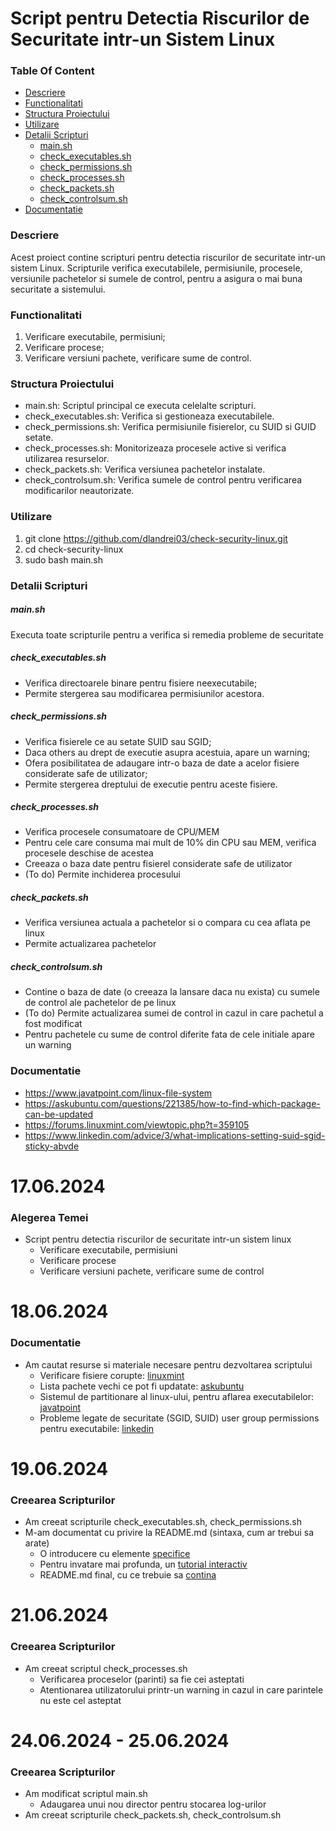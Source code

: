 # Script pentru Detectia Riscurilor de Securitate intr-un Sistem Linux

### Table Of Content
- [Descriere](#descriere)
- [Functionalitati](#functionalitati)
- [Structura Proiectului](#structura-proiectului)
- [Utilizare](#utilizare)
- [Detalii Scripturi](#detalii-scripturi)
    - [main.sh](#mainsh)
    - [check_executables.sh](#check_executablessh)
    - [check_permissions.sh](#check_permissionssh)
    - [check_processes.sh](#check_processessh)
    - [check_packets.sh](#check_packetssh)
    - [check_controlsum.sh](#check_controlsumsh)
- [Documentatie](#documentatie)

### Descriere
Acest proiect contine scripturi pentru detectia riscurilor de securitate intr-un sistem Linux. Scripturile verifica executabilele, permisiunile, procesele, versiunile pachetelor si sumele de control, pentru a asigura o mai buna securitate a sistemului.

### Functionalitati
1. Verificare executabile, permisiuni;
2. Verificare procese;
3. Verificare versiuni pachete, verificare sume de control.

### Structura Proiectului
* main.sh: Scriptul principal ce executa celelalte scripturi.
* check_executables.sh: Verifica si gestioneaza executabilele.
* check_permissions.sh: Verifica permisiunile fisierelor, cu SUID si GUID setate.
* check_processes.sh: Monitorizeaza procesele active si verifica utilizarea resurselor.
* check_packets.sh: Verifica versiunea pachetelor instalate.
* check_controlsum.sh: Verifica sumele de control pentru verificarea modificarilor neautorizate.

### Utilizare
1. git clone https://github.com/dlandrei03/check-security-linux.git
2. cd check-security-linux
3. sudo bash main.sh

### Detalii Scripturi

##### main.sh
Executa toate scripturile pentru a verifica si remedia probleme de securitate

##### check_executables.sh
* Verifica directoarele binare pentru fisiere neexecutabile;
* Permite stergerea sau modificarea permisiunilor acestora.

##### check_permissions.sh
* Verifica fisierele ce au setate SUID sau SGID;
* Daca others au drept de executie asupra acestuia, apare un warning;
* Ofera posibilitatea de adaugare intr-o baza de date a acelor fisiere considerate safe de utilizator;
* Permite stergerea dreptului de executie pentru aceste fisiere.

##### check_processes.sh
* Verifica procesele consumatoare de CPU/MEM
* Pentru cele care consuma mai mult de 10% din CPU sau MEM, verifica procesele deschise de acestea
* Creeaza o baza date pentru fisierel considerate safe de utilizator
* (To do) Permite inchiderea procesului

##### check_packets.sh
* Verifica versiunea actuala a pachetelor si o compara cu cea aflata pe linux
* Permite actualizarea pachetelor

##### check_controlsum.sh
* Contine o baza de date (o creeaza la lansare daca nu exista) cu sumele de control ale pachetelor de pe linux
* (To do) Permite actualizarea sumei de control in cazul in care pachetul a fost modificat
* Pentru pachetele cu sume de control diferite fata de cele initiale apare un warning

### Documentatie
* https://www.javatpoint.com/linux-file-system
* https://askubuntu.com/questions/221385/how-to-find-which-package-can-be-updated
* https://forums.linuxmint.com/viewtopic.php?t=359105
* https://www.linkedin.com/advice/3/what-implications-setting-suid-sgid-sticky-abvde

# 17.06.2024
### Alegerea Temei
* Script pentru detectia riscurilor de securitate intr-un sistem linux
    * Verificare executabile, permisiuni
    * Verificare procese
    * Verificare versiuni pachete, verificare sume de control

# 18.06.2024
### Documentatie
* Am cautat resurse si materiale necesare pentru dezvoltarea scriptului
    * Verificare fisiere corupte: [linuxmint](https://forums.linuxmint.com/viewtopic.php?t=359105)  
    * Lista pachete vechi ce pot fi updatate: [askubuntu](https://askubuntu.com/questions/221385/how-to-find-which-package-can-be-updated)  
    * Sistemul de partitionare al linux-ului, pentru aflarea executabilelor: [javatpoint](https://www.javatpoint.com/linux-file-system)  
    * Probleme legate de securitate (SGID, SUID) user group permissions pentru executabile: [linkedin](https://www.linkedin.com/advice/3/what-implications-setting-suid-sgid-sticky-abvde)

# 19.06.2024
### Creearea Scripturilor
* Am creeat scripturile check_executables.sh, check_permissions.sh
* M-am documentat cu privire la README.md (sintaxa, cum ar trebui sa arate)
    * O introducere cu elemente [specifice](https://medium.com/@saumya.ranjan/how-to-write-a-readme-md-file-markdown-file-20cb7cbcd6f)  
    * Pentru invatare mai profunda, un [tutorial interactiv](https://www.markdowntutorial.com/)
    * README.md final, cu ce trebuie sa [contina](https://www.freecodecamp.org/news/how-to-write-a-good-readme-file/)

# 21.06.2024
### Creearea Scripturilor
* Am creeat scriptul check_processes.sh
    * Verificarea proceselor (parinti) sa fie cei asteptati
    * Atentionarea utilizatorului printr-un warning in cazul in care parintele nu este cel asteptat

# 24.06.2024 - 25.06.2024
### Creearea Scripturilor
* Am modificat scriptul main.sh
    * Adaugarea unui nou director pentru stocarea log-urilor
* Am creeat scripturile check_packets.sh, check_controlsum.sh
